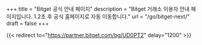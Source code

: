 +++
title = "Bitget 공식 안내 페이지"
description = "Bitget 거래소 이용자 안내 페이지입니다. 1.2초 후 공식 홈페이지로 자동 이동합니다."
url = "/go/bitget-next/"
draft = false
+++

{{< redirect to="https://partner.bitget.com/bg/UD0PT2" delay="1200" >}}
